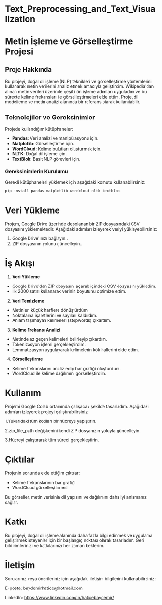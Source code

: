 # Text_Preprocessing_and_Text_Visualization
# Metin İşleme ve Görselleştirme Projesi

## Proje Hakkında

Bu projeyi, doğal dil işleme (NLP) teknikleri ve görselleştirme yöntemlerini kullanarak metin verilerini analiz etmek amacıyla geliştirdim. Wikipedia'dan alınan metin verileri üzerinde çeşitli ön işleme adımları uyguladım ve bu süreçte kelime frekansları ile görselleştirmeleri elde ettim. Proje, dil modelleme ve metin analizi alanında bir referans olarak kullanılabilir.

## Teknolojiler ve Gereksinimler

Projede kullandığım kütüphaneler:

- **Pandas**: Veri analizi ve manipülasyonu için.
- **Matplotlib**: Görselleştirme için.
- **WordCloud**: Kelime bulutları oluşturmak için.
- **NLTK**: Doğal dil işleme için.
- **TextBlob**: Basit NLP görevleri için.

### Gereksinimlerin Kurulumu

Gerekli kütüphaneleri yüklemek için aşağıdaki komutu kullanabilirsiniz:

```bash
pip install pandas matplotlib wordcloud nltk textblob
```

# Veri Yükleme
Projem, Google Drive üzerinde depolanan bir ZIP dosyasındaki CSV dosyasını yüklemektedir. Aşağıdaki adımları izleyerek veriyi yükleyebilirsiniz:

1. Google Drive'ınızı bağlayın..
2. ZIP dosyasının yolunu güncelleyin..
# İş Akışı
1. **Veri Yükleme**
- Google Drive'dan ZIP dosyasını açarak içindeki CSV dosyasını yükledim.
- İlk 2000 satırı kullanarak verinin boyutunu optimize ettim.

2. **Veri Temizleme**
- Metinleri küçük harflere dönüştürdüm.
- Noktalama işaretlerini ve sayıları kaldırdım.
- Anlam taşımayan kelimeleri (stopwords) çıkardım.
3. **Kelime Frekansı Analizi**
- Metinde az geçen kelimeleri belirleyip çıkardım.
- Tokenizasyon işlemi gerçekleştirdim.
- Lemmatizasyon uygulayarak kelimelerin kök hallerini elde ettim.
4. **Görselleştirme**
- Kelime frekanslarını analiz edip bar grafiği oluşturdum.
- WordCloud ile kelime dağılımını görselleştirdim.

# Kullanım
Projemi Google Colab ortamında çalışacak şekilde tasarladım. Aşağıdaki adımları izleyerek projeyi çalıştırabilirsiniz:

1.Yukarıdaki tüm kodları bir hücreye yapıştırın.

2.zip_file_path değişkenini kendi ZIP dosyanızın yoluyla güncelleyin.

3.Hücreyi çalıştırarak tüm süreci gerçekleştirin.

# Çıktılar
Projenin sonunda elde ettiğim çıktılar:

- Kelime frekanslarının bar grafiği
- WordCloud görselleştirmesi

Bu görseller, metin verisinin dil yapısını ve dağılımını daha iyi anlamanızı sağlar.

# Katkı
Bu projeyi, doğal dil işleme alanında daha fazla bilgi edinmek ve uygulama geliştirmek isteyenler için bir başlangıç noktası olarak tasarladım. Geri bildirimlerinizi ve katkılarınızı her zaman beklerim.

# İletişim
Sorularınız veya önerileriniz için aşağıdaki iletişim bilgilerini kullanabilirsiniz:

E-posta: baydemirhatice@hotmail.com

Linkedln: https://www.linkedin.com/in/haticebaydemir/
